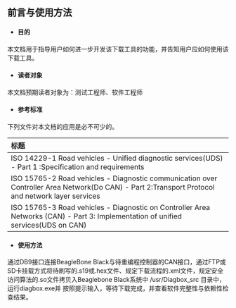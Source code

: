 ## 前言与使用方法

* #### 目的

本文档用于指导用户如何进一步开发该下载工具的功能，并告知用户应如何使用该下载工具。

* #### 读者对象

本文档预期读者对象为：测试工程师、软件工程师

* #### 参考标准

下列文件对本文档的应用是必不可少的。

| 标题 |
| :--- |
| ISO 14229-1 Road vehicles - Unified diagnostic services\(UDS\) - Part 1 :Specification and requirements |
| ISO 15765-2 Road vehicles - Diagnostic communication over Controller Area Network\(Do CAN\) - Part 2:Transport Protocol and network layer services |
| ISO 15765-3 Road vehicles - Diagnostic on Controller Area Networks \(CAN\) - Part 3: Implementation of unified services\(UDS on CAN\) |

* #### 使用方法

通过DB9接口连接BeagleBone Black与待重编程控制器的CAN接口，通过FTP或SD卡挂载方式将待刷写的.s19或.hex文件、规定下载流程的.xml文件，规定安全访问算法的.so文件拷贝入Beaglebone Black系统中 /usr/Diagbox\_src 目录中，运行diagbox.exe并 按照提示输入，等待下载完成，并查看软件完整性与依赖性检查结果。

